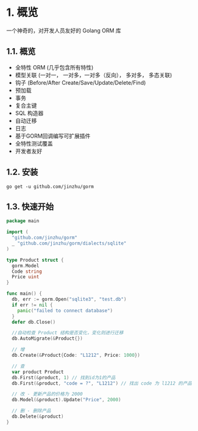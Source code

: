 # 1. 概览

一个神奇的，对开发人员友好的 Golang ORM 库

## 1.1. 概览

- 全特性 ORM (几乎包含所有特性)
- 模型关联 (一对一， 一对多，一对多（反向）， 多对多， 多态关联)
- 钩子 (Before/After Create/Save/Update/Delete/Find)
- 预加载
- 事务
- 复合主键
- SQL 构造器
- 自动迁移
- 日志
- 基于GORM回调编写可扩展插件
- 全特性测试覆盖
- 开发者友好

## 1.2. 安装

```shell
go get -u github.com/jinzhu/gorm
```

## 1.3. 快速开始

```go
package main

import (
  "github.com/jinzhu/gorm"
  _ "github.com/jinzhu/gorm/dialects/sqlite"
)

type Product struct {
  gorm.Model
  Code string
  Price uint
}

func main() {
  db, err := gorm.Open("sqlite3", "test.db")
  if err != nil {
    panic("failed to connect database")
  }
  defer db.Close()

  //自动检查 Product 结构是否变化，变化则进行迁移
  db.AutoMigrate(&Product{})

  // 增
  db.Create(&Product{Code: "L1212", Price: 1000})

  // 查
  var product Product
  db.First(&product, 1) // 找到id为1的产品
  db.First(&product, "code = ?", "L1212") // 找出 code 为 l1212 的产品

  // 改 - 更新产品的价格为 2000
  db.Model(&product).Update("Price", 2000)

  // 删 - 删除产品
  db.Delete(&product)
}
```